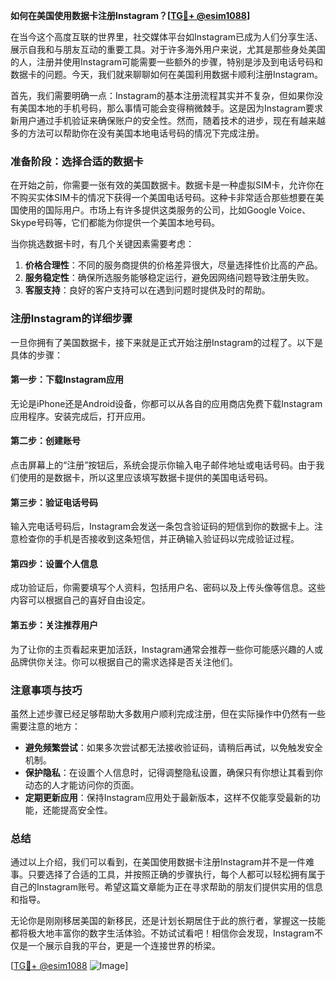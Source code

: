**如何在美国使用数据卡注册Instagram？[[TG💪+ @esim1088](https://t.me/s/esim1088)]**

在当今这个高度互联的世界里，社交媒体平台如Instagram已成为人们分享生活、展示自我和与朋友互动的重要工具。对于许多海外用户来说，尤其是那些身处美国的人，注册并使用Instagram可能需要一些额外的步骤，特别是涉及到电话号码和数据卡的问题。今天，我们就来聊聊如何在美国利用数据卡顺利注册Instagram。

首先，我们需要明确一点：Instagram的基本注册流程其实并不复杂，但如果你没有美国本地的手机号码，那么事情可能会变得稍微棘手。这是因为Instagram要求新用户通过手机验证来确保账户的安全性。然而，随着技术的进步，现在有越来越多的方法可以帮助你在没有美国本地电话号码的情况下完成注册。

### **准备阶段：选择合适的数据卡**

在开始之前，你需要一张有效的美国数据卡。数据卡是一种虚拟SIM卡，允许你在不购买实体SIM卡的情况下获得一个美国电话号码。这种卡非常适合那些想要在美国使用的国际用户。市场上有许多提供这类服务的公司，比如Google Voice、Skype号码等，它们都能为你提供一个美国本地号码。

当你挑选数据卡时，有几个关键因素需要考虑：

1. **价格合理性**：不同的服务商提供的价格差异很大，尽量选择性价比高的产品。
2. **服务稳定性**：确保所选服务能够稳定运行，避免因网络问题导致注册失败。
3. **客服支持**：良好的客户支持可以在遇到问题时提供及时的帮助。

### **注册Instagram的详细步骤**

一旦你拥有了美国数据卡，接下来就是正式开始注册Instagram的过程了。以下是具体的步骤：

#### **第一步：下载Instagram应用**
无论是iPhone还是Android设备，你都可以从各自的应用商店免费下载Instagram应用程序。安装完成后，打开应用。

#### **第二步：创建账号**
点击屏幕上的“注册”按钮后，系统会提示你输入电子邮件地址或电话号码。由于我们使用的是数据卡，所以这里应该填写数据卡提供的美国电话号码。

#### **第三步：验证电话号码**
输入完电话号码后，Instagram会发送一条包含验证码的短信到你的数据卡上。注意检查你的手机是否接收到这条短信，并正确输入验证码以完成验证过程。

#### **第四步：设置个人信息**
成功验证后，你需要填写个人资料，包括用户名、密码以及上传头像等信息。这些内容可以根据自己的喜好自由设定。

#### **第五步：关注推荐用户**
为了让你的主页看起来更加活跃，Instagram通常会推荐一些你可能感兴趣的人或品牌供你关注。你可以根据自己的需求选择是否关注他们。

### **注意事项与技巧**

虽然上述步骤已经足够帮助大多数用户顺利完成注册，但在实际操作中仍然有一些需要注意的地方：

- **避免频繁尝试**：如果多次尝试都无法接收验证码，请稍后再试，以免触发安全机制。
- **保护隐私**：在设置个人信息时，记得调整隐私设置，确保只有你想让其看到你动态的人才能访问你的页面。
- **定期更新应用**：保持Instagram应用处于最新版本，这样不仅能享受最新的功能，还能提高安全性。

### **总结**

通过以上介绍，我们可以看到，在美国使用数据卡注册Instagram并不是一件难事。只要选择了合适的工具，并按照正确的步骤执行，每个人都可以轻松拥有属于自己的Instagram账号。希望这篇文章能为正在寻求帮助的朋友们提供实用的信息和指导。

无论你是刚刚移居美国的新移民，还是计划长期居住于此的旅行者，掌握这一技能都将极大地丰富你的数字生活体验。不妨试试看吧！相信你会发现，Instagram不仅是一个展示自我的平台，更是一个连接世界的桥梁。

[[TG💪+ @esim1088](https://t.me/s/esim1088) ![Image](https://i.postimg.cc/4NQfJmqS/Snipaste-2025-05-13-00-14-12.png)]